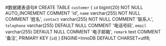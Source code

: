 #数据建表语句#
CREATE TABLE `customer` (
  `id` bigint(20) NOT NULL AUTO_INCREMENT COMMENT 'id',
  `name` varchar(255) NOT NULL COMMENT '姓名',
  `contact` varchar(255) NOT NULL COMMENT '联系人',
  `telephone` varchar(255) DEFAULT NULL COMMENT '电话号码',
  `email` varchar(255) DEFAULT NULL COMMENT '电子邮箱',
  `remark` text COMMENT '备注',
  PRIMARY KEY (`id`)
) ENGINE=InnoDB DEFAULT CHARSET=utf8;